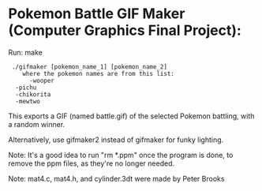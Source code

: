 # Pokemon Battle GIF Maker (Computer Graphics Final Project):

Run: make 

     ./gifmaker [pokemon_name_1] [pokemon_name_2]
        where the pokemon names are from this list:
    	  -wooper
	  -pichu
	  -chikorita
	  -mewtwo


This exports a GIF (named battle.gif) of the selected Pokemon battling, with a random winner.

Alternatively, use gifmaker2 instead of gifmaker for funky lighting.


Note: It's a good idea to run "rm *.ppm" once the program is done, to remove the ppm files, as they're no longer needed.

Note: mat4.c, mat4.h, and cylinder.3dt were made by Peter Brooks
